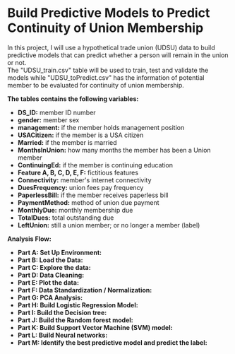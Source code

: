 # Build Predictive Models to Predict Continuity of Union Membership
In this project, I will use a hypothetical trade union (UDSU) data to build predictive models that can predict whether a person will remain in the union or not.       
The "UDSU_train.csv" table will be used to train, test and validate the models while "UDSU_toPredict.csv" has the information of potential member to be evaluated for continuity of union membership. 

**The tables contains the following variables:**    
- **DS_ID:** member ID number  
- **gender:** member sex  
- **management:** if the member holds management position  
- **USACitizen:** if the member is a USA citizen  
- **Married:** if the member is married  
- **MonthsInUnion:** how many months the member has been a Union member  
- **ContinuingEd:** if the member is continuing education  
- **Feature A, B, C, D, E, F:** fictitious features  
- **Connectivity:** member's internet connectivity  
- **DuesFrequency:** union fees pay frequency  
- **PaperlessBill:** if the member receives paperless bill  
- **PaymentMethod:** method of union due payment  
- **MonthlyDue:** monthly membership due   
- **TotalDues:** total outstanding due  
- **LeftUnion:** still a union member; or no longer a member (label)    

**Analysis Flow:**
- **Part A: Set Up Environment:**
- **Part B: Load the Data:**  
- **Part C: Explore the data:**  
- **Part D: Data Cleaning:**  
- **Part E: Plot the data:**  
- **Part F: Data Standardization / Normalization:**  
- **Part G: PCA Analysis:**  
- **Part H: Build Logistic Regression Model:**  
- **Part I: Build the Decision tree:**  
- **Part J: Build the Random forest model:**  
- **Part K: Build Support Vector Machine (SVM) model:**  
- **Part L: Build Neural networks:**  
- **Part M: Identify the best predictive model and predict the label:**
